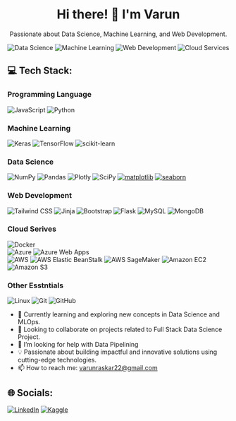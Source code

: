 <h1 align="center">Hi there! 👋 I'm Varun</h1>

<p align="center">Passionate about Data Science, Machine Learning, and Web Development.</p>

<p align="center">
    <img src="https://img.shields.io/badge/Data%20Science-F37626?style=for-the-badge&logo=datacamp&logoColor=white" alt="Data Science">
    <img src="https://img.shields.io/badge/Machine%20Learning-FF6F00?style=for-the-badge&logo=python&logoColor=white" alt="Machine Learning">
    <img src="https://img.shields.io/badge/Web%20Development-1572B6?style=for-the-badge&logo=html5&logoColor=white" alt="Web Development">
    <img src="https://img.shields.io/badge/Cloud%20Services-0089D6?style=for-the-badge&logo=amazon-aws&logoColor=white" alt="Cloud Services">

</p>




## 💻 Tech Stack:

<h3>Programming Language</h3>

![JavaScript](https://img.shields.io/badge/javascript-%23323330.svg?style=for-the-badge&logo=javascript&logoColor=%23F7DF1E)
![Python](https://img.shields.io/badge/python-3670A0?style=for-the-badge&logo=python&logoColor=ffdd54)


<h3>Machine Learning</h3>

![Keras](https://img.shields.io/badge/Keras-%23D00000?style=for-the-badge&logo=keras&logoColor=white)
![TensorFlow](https://img.shields.io/badge/TensorFlow-%23FF6F00?style=for-the-badge&logo=tensorflow&logoColor=white) 
![scikit-learn](https://img.shields.io/badge/scikit--learn-%23F7931E.svg?style=for-the-badge&logo=scikit-learn&logoColor=white) 

<h3>Data Science</h3>

![NumPy](https://img.shields.io/badge/numpy-%23013243.svg?style=for-the-badge&logo=numpy&logoColor=white) 
![Pandas](https://img.shields.io/badge/pandas-%23150458.svg?style=for-the-badge&logo=pandas&logoColor=white) 
![Plotly](https://img.shields.io/badge/Plotly-%233F4F75.svg?style=for-the-badge&logo=plotly&logoColor=white)
![SciPy](https://img.shields.io/badge/SciPy-%230C5996?style=for-the-badge&logo=scipy&logoColor=white)
[![matplotlib](https://img.shields.io/badge/matplotlib-EE4C2C?style=for-the-badge&logo=python&logoColor=white)](https://matplotlib.org/)
[![seaborn](https://img.shields.io/badge/seaborn-3776AB?style=for-the-badge&logo=python&logoColor=white)](https://seaborn.pydata.org/)


<h3>Web Development</h3>

![Tailwind CSS](https://img.shields.io/badge/Tailwind%20CSS-%2314BDBF?style=for-the-badge&logo=tailwind-css&logoColor=white)
![Jinja](https://img.shields.io/badge/Jinja-%23B41717?style=for-the-badge&logo=jinja&logoColor=white)
![Bootstrap](https://img.shields.io/badge/bootstrap-%23563D7C.svg?style=for-the-badge&logo=bootstrap&logoColor=white) 
![Flask](https://img.shields.io/badge/flask-%23000.svg?style=for-the-badge&logo=flask&logoColor=white) 
![MySQL](https://img.shields.io/badge/mysql-%2300f.svg?style=for-the-badge&logo=mysql&logoColor=white) 
![MongoDB](https://img.shields.io/badge/MongoDB-47A248?style=for-the-badge&logo=mongodb&logoColor=white)

<h3>Cloud Serives</h3>

![Docker](https://img.shields.io/badge/Docker-%232496ED?style=for-the-badge&logo=docker&logoColor=white)
<br>
![Azure](https://img.shields.io/badge/Azure-0089D6?style=for-the-badge&logo=microsoft-azure&logoColor=white)
![Azure Web Apps](https://img.shields.io/badge/Azure%20Web%20Apps-0089D6?style=for-the-badge&logo=microsoft-azure&logoColor=white)
<br>
![AWS](https://img.shields.io/badge/AWS-%23FF9900?style=for-the-badge&logo=amazon-aws&logoColor=white)
![AWS Elastic BeanStalk](https://img.shields.io/badge/AWS%20Elastic%20Beanstalk-%23FF9900?style=for-the-badge&logo=amazon-aws&logoColor=white)
![AWS SageMaker](https://img.shields.io/badge/AWS%20SageMaker-%23FF9900?style=for-the-badge&logo=amazon-aws&logoColor=white)
![Amazon EC2](https://img.shields.io/badge/Amazon%20EC2-%23232F3E?style=for-the-badge&logo=amazon-ec2&logoColor=white)
![Amazon S3](https://img.shields.io/badge/Amazon%20S3-%231569FF?style=for-the-badge&logo=amazon-s3&logoColor=white)




<h3>Other Esstntials</h3>

![Linux](https://img.shields.io/badge/Linux-FCC624?style=for-the-badge&logo=linux&logoColor=black)
![Git](https://img.shields.io/badge/Git-F05032?style=for-the-badge&logo=git&logoColor=white)
![GitHub](https://img.shields.io/badge/GitHub-181717?style=for-the-badge&logo=github&logoColor=white)




- 🌱 Currently learning and exploring new concepts in Data Science and MLOps.
- 👯 Looking to collaborate on projects related to Full Stack Data Science Project.
- 🤔 I’m looking for help with Data Pipelining
- 💡 Passionate about building impactful and innovative solutions using cutting-edge technologies.
- 📫 How to reach me: [varunraskar22@gmail.com](mailto:varunraskar22@gmail.com)

## 🌐 Socials:
[![LinkedIn](https://img.shields.io/badge/LinkedIn-%230077B5.svg?logo=linkedin&logoColor=white)](https://www.linkedin.com/in/varun-raskar-061778201/) 
[![Kaggle](https://img.shields.io/badge/Kaggle-%230077B5.svg?logo=kaggle&logoColor=white)](https://www.kaggle.com/varunraskar)




